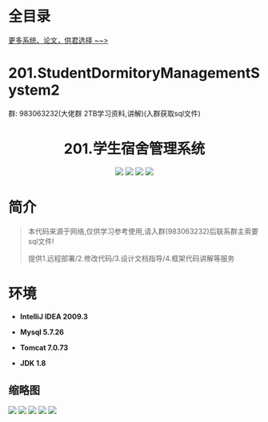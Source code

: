 # 全目录

[更多系统、论文，供君选择 ~~>](https://www.bitwise.net.cn)
# 201.StudentDormitoryManagementSystem2

<p>群: 983063232(大佬群 2TB学习资料,讲解)(入群获取sql文件)</p>

<p><h1 align="center">201.学生宿舍管理系统</h1></p>


<p align="center">
	<img src="https://img.shields.io/badge/jdk-1.8-orange.svg"/>
    <img src="https://img.shields.io/badge/spring-5.x-lightgrey.svg"/>
    <img src="https://img.shields.io/badge/springMVC-3.x-blue.svg"/>
    <img src="https://img.shields.io/badge/mybatis-5.x-yellow.svg"/>
</p>

# 简介


> 本代码来源于网络,仅供学习参考使用,请入群(983063232)后联系群主索要sql文件!
>
> 提供1.远程部署/2.修改代码/3.设计文档指导/4.框架代码讲解等服务

# 环境

- <b>IntelliJ IDEA 2009.3</b>

- <b>Mysql 5.7.26</b>

- <b>Tomcat 7.0.73</b>

- <b>JDK 1.8</b>




## 缩略图

![](https://bitwise.oss-cn-heyuan.aliyuncs.com/2024/9/10/98b6c1c6-3a17-49cd-b786-3ccee5aa7b95.png)
![](https://bitwise.oss-cn-heyuan.aliyuncs.com/2024/9/10/26127026-d4ed-41d6-89c4-ff4524322e32.png)
![](https://bitwise.oss-cn-heyuan.aliyuncs.com/2024/9/10/8eea51bf-6555-4251-81b7-d761775e496a.png)
![](https://bitwise.oss-cn-heyuan.aliyuncs.com/2024/9/10/674d6bf5-916d-4369-81e9-7f84d86c3de7.png)
![](https://bitwise.oss-cn-heyuan.aliyuncs.com/2024/9/10/1e209afa-3c6e-45d1-9f66-7aa3752d77c5.png)


